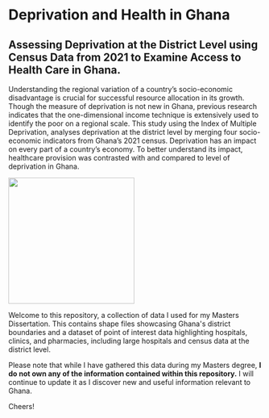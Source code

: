 # Deprivation and Health in Ghana
## Assessing Deprivation at the District Level using Census Data from 2021 to Examine Access to Health Care in Ghana.

Understanding the regional variation of a country’s socio-economic disadvantage is crucial for 
successful resource allocation in its growth. Though the measure of deprivation is not new in 
Ghana, previous research indicates that the one-dimensional income technique is extensively 
used to identify the poor on a regional scale. This study using the Index of Multiple Deprivation, 
analyses deprivation at the district level by merging four socio-economic indicators from Ghana’s 
2021 census. Deprivation has an impact on every part of a country’s economy. To better 
understand its impact, healthcare provision was contrasted with and compared to level of 
deprivation in Ghana.

<img src="https://user-images.githubusercontent.com/98338838/236351272-92a0335c-0b28-4d50-bfb4-90fb335f2f5e.jpg" width="250" height="250">

Welcome to this repository, a collection of data I used for my Masters Dissertation. This contains shape files showcasing Ghana's district boundaries and a dataset of point of interest data highlighting hospitals, clinics, and pharmacies, including large hospitals and census data at the district level. 

Please note that while I have gathered this data during my Masters degree, **I do not own any of the information contained within this repository.** 
I will continue to update it as I discover new and useful information relevant to Ghana. 

Cheers!
